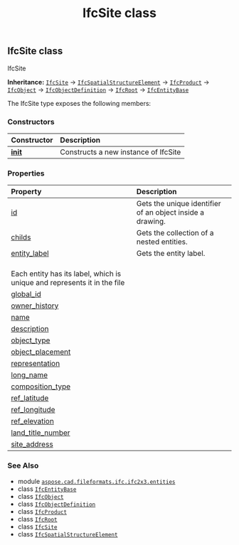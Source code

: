 ﻿---
title: IfcSite class
second_title: Aspose.CAD for Python via .NET API References
description: 
type: docs
weight: 5150
url: /python-net/aspose.cad.fileformats.ifc.ifc2x3.entities/ifcsite/
is_root: false
---

## IfcSite class

IfcSite



**Inheritance:** [`IfcSite`](/cad/python-net/aspose.cad.fileformats.ifc.ifc2x3.entities/ifcsite) → 
[`IfcSpatialStructureElement`](/cad/python-net/aspose.cad.fileformats.ifc.ifc2x3.entities/ifcspatialstructureelement) → 
[`IfcProduct`](/cad/python-net/aspose.cad.fileformats.ifc.ifc2x3.entities/ifcproduct) → 
[`IfcObject`](/cad/python-net/aspose.cad.fileformats.ifc.ifc2x3.entities/ifcobject) → 
[`IfcObjectDefinition`](/cad/python-net/aspose.cad.fileformats.ifc.ifc2x3.entities/ifcobjectdefinition) → 
[`IfcRoot`](/cad/python-net/aspose.cad.fileformats.ifc.ifc2x3.entities/ifcroot) → 
[`IfcEntityBase`](/cad/python-net/aspose.cad.fileformats.ifc/ifcentitybase)



The IfcSite type exposes the following members:

### Constructors
| Constructor | Description |
| :- | :- |
| [__init__](/cad/python-net/aspose.cad.fileformats.ifc.ifc2x3.entities/ifcsite/__init__/#) | Constructs a new instance of IfcSite |


### Properties
| Property | Description |
| :- | :- |
| [id](/cad/python-net/aspose.cad.fileformats.ifc.ifc2x3.entities/ifcsite/id) | Gets the unique identifier of an object inside a drawing. |
| [childs](/cad/python-net/aspose.cad.fileformats.ifc.ifc2x3.entities/ifcsite/childs) | Gets the collection of a nested entities. |
| [entity_label](/cad/python-net/aspose.cad.fileformats.ifc.ifc2x3.entities/ifcsite/entity_label) | Gets the entity label.<br/>Each entity has its label, which is unique and represents it in the file |
| [global_id](/cad/python-net/aspose.cad.fileformats.ifc.ifc2x3.entities/ifcsite/global_id) |  |
| [owner_history](/cad/python-net/aspose.cad.fileformats.ifc.ifc2x3.entities/ifcsite/owner_history) |  |
| [name](/cad/python-net/aspose.cad.fileformats.ifc.ifc2x3.entities/ifcsite/name) |  |
| [description](/cad/python-net/aspose.cad.fileformats.ifc.ifc2x3.entities/ifcsite/description) |  |
| [object_type](/cad/python-net/aspose.cad.fileformats.ifc.ifc2x3.entities/ifcsite/object_type) |  |
| [object_placement](/cad/python-net/aspose.cad.fileformats.ifc.ifc2x3.entities/ifcsite/object_placement) |  |
| [representation](/cad/python-net/aspose.cad.fileformats.ifc.ifc2x3.entities/ifcsite/representation) |  |
| [long_name](/cad/python-net/aspose.cad.fileformats.ifc.ifc2x3.entities/ifcsite/long_name) |  |
| [composition_type](/cad/python-net/aspose.cad.fileformats.ifc.ifc2x3.entities/ifcsite/composition_type) |  |
| [ref_latitude](/cad/python-net/aspose.cad.fileformats.ifc.ifc2x3.entities/ifcsite/ref_latitude) |  |
| [ref_longitude](/cad/python-net/aspose.cad.fileformats.ifc.ifc2x3.entities/ifcsite/ref_longitude) |  |
| [ref_elevation](/cad/python-net/aspose.cad.fileformats.ifc.ifc2x3.entities/ifcsite/ref_elevation) |  |
| [land_title_number](/cad/python-net/aspose.cad.fileformats.ifc.ifc2x3.entities/ifcsite/land_title_number) |  |
| [site_address](/cad/python-net/aspose.cad.fileformats.ifc.ifc2x3.entities/ifcsite/site_address) |  |



### See Also
* module [`aspose.cad.fileformats.ifc.ifc2x3.entities`](..)
* class [`IfcEntityBase`](/cad/python-net/aspose.cad.fileformats.ifc/ifcentitybase)
* class [`IfcObject`](/cad/python-net/aspose.cad.fileformats.ifc.ifc2x3.entities/ifcobject)
* class [`IfcObjectDefinition`](/cad/python-net/aspose.cad.fileformats.ifc.ifc2x3.entities/ifcobjectdefinition)
* class [`IfcProduct`](/cad/python-net/aspose.cad.fileformats.ifc.ifc2x3.entities/ifcproduct)
* class [`IfcRoot`](/cad/python-net/aspose.cad.fileformats.ifc.ifc2x3.entities/ifcroot)
* class [`IfcSite`](/cad/python-net/aspose.cad.fileformats.ifc.ifc2x3.entities/ifcsite)
* class [`IfcSpatialStructureElement`](/cad/python-net/aspose.cad.fileformats.ifc.ifc2x3.entities/ifcspatialstructureelement)
